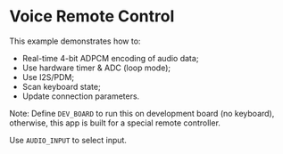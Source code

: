 # Voice Remote Control

This example demonstrates how to:

* Real-time 4-bit ADPCM encoding of audio data;
* Use hardware timer & ADC (loop mode);
* Use I2S/PDM;
* Scan keyboard state;
* Update connection parameters.

Note: Define `DEV_BOARD` to run this on development board (no keyboard),
otherwise, this app is built for a special remote controller.

Use `AUDIO_INPUT` to select input.
